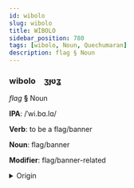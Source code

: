 ```yaml
---
id: wibolo
slug: wibolo
title: WİBOLO
sidebar_position: 780
tags: [wibolo, Noun, Quechumaran]
description: flag § Noun
---
```


### wibolo&emsp;<span kind="abugida">ʒɟʋʓ</span>

*flag* **§** Noun

**IPA**: /ˈwi.bɑ.lɑ/

**Verb**: to be a flag/banner

**Noun**: flag/banner

**Modifier**: flag/banner-related

<details>
    <summary>Origin</summary>
    Aymara wiphala [wipʰala]<br/>
    <em>Quechumaran Language Family</em>
</details>